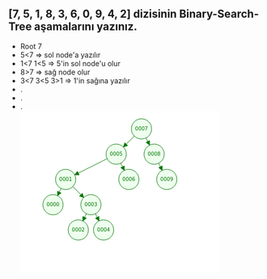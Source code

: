 ## [7, 5, 1, 8, 3, 6, 0, 9, 4, 2] dizisinin Binary-Search-Tree aşamalarını yazınız.

- Root 7
- 5<7 => sol node'a yazılır
- 1<7 1<5 => 5'in sol node'u olur
- 8>7 => sağ node olur
- 3<7 3<5 3>1 => 1'in sağına yazılır
- .
- .
- .  
![](binary.png)
